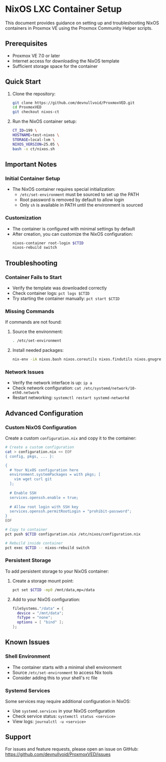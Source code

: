 # NixOS LXC Container Setup

This document provides guidance on setting up and troubleshooting NixOS containers in Proxmox VE using the Proxmox Community Helper scripts.

## Prerequisites

- Proxmox VE 7.0 or later
- Internet access for downloading the NixOS template
- Sufficient storage space for the container

## Quick Start

1. Clone the repository:
   ```bash
   git clone https://github.com/devnullvoid/ProxmoxVED.git
   cd ProxmoxVED
   git checkout nixos-ct
   ```

2. Run the NixOS container setup:
   ```bash
   CT_ID=199 \
   HOSTNAME=test-nixos \
   STORAGE=local-lvm \
   NIXOS_VERSION=25.05 \
   bash -x ct/nixos.sh
   ```

## Important Notes

### Initial Container Setup
- The NixOS container requires special initialization:
  - `/etc/set-environment` must be sourced to set up the PATH
  - Root password is removed by default to allow login
  - Only `sh` is available in PATH until the environment is sourced

### Customization
- The container is configured with minimal settings by default
- After creation, you can customize the NixOS configuration:
  ```bash
  nixos-container root-login $CTID
  nixos-rebuild switch
  ```

## Troubleshooting

### Container Fails to Start
- Verify the template was downloaded correctly
- Check container logs: `pct logs $CTID`
- Try starting the container manually: `pct start $CTID`

### Missing Commands
If commands are not found:
1. Source the environment:
   ```bash
   . /etc/set-environment
   ```
2. Install needed packages:
   ```bash
   nix-env -iA nixos.bash nixos.coreutils nixos.findutils nixos.gnugrep nixos.gnused nixos.gnutar nixos.gzip nixos.which
   ```

### Network Issues
- Verify the network interface is up: `ip a`
- Check network configuration: `cat /etc/systemd/network/10-eth0.network`
- Restart networking: `systemctl restart systemd-networkd`

## Advanced Configuration

### Custom NixOS Configuration
Create a custom `configuration.nix` and copy it to the container:

```bash
# Create a custom configuration
cat > configuration.nix << EOF
{ config, pkgs, ... }:

{
  # Your NixOS configuration here
  environment.systemPackages = with pkgs; [
    vim wget curl git
  ];
  
  # Enable SSH
  services.openssh.enable = true;
  
  # Allow root login with SSH key
  services.openssh.permitRootLogin = "prohibit-password";
}
EOF

# Copy to container
pct push $CTID configuration.nix /etc/nixos/configuration.nix

# Rebuild inside container
pct exec $CTID -- nixos-rebuild switch
```

### Persistent Storage
To add persistent storage to your NixOS container:

1. Create a storage mount point:
   ```bash
   pct set $CTID -mp0 /mnt/data,mp=/data
   ```

2. Add to your NixOS configuration:
   ```nix
   fileSystems."/data" = {
     device = "/mnt/data";
     fsType = "none";
     options = [ "bind" ];
   };
   ```

## Known Issues

### Shell Environment
- The container starts with a minimal shell environment
- Source `/etc/set-environment` to access Nix tools
- Consider adding this to your shell's rc file

### Systemd Services
Some services may require additional configuration in NixOS:
- Use `systemd.services` in your NixOS configuration
- Check service status: `systemctl status <service>`
- View logs: `journalctl -u <service>`

## Support

For issues and feature requests, please open an issue on GitHub:
https://github.com/devnullvoid/ProxmoxVED/issues
